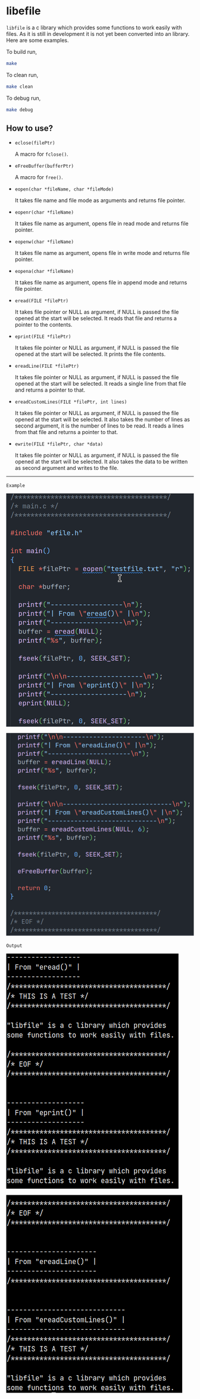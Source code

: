# libefile

`libfile` is a c library which provides some functions to work easily with files. As it is still in development it is not yet been converted into an library. Here are some examples.

To build run,

```bash
make
```

To clean run,

```bash
make clean
```

To debug run,

```bash
make debug
```

## How to use?

- `eclose(filePtr)`

  A macro for `fclose()`.

- `eFreeBuffer(bufferPtr)`

  A macro for `free()`.

- `eopen(char *fileName, char *fileMode)`

  It takes file name and file mode as arguments and returns file pointer.

- `eopenr(char *fileName)`

  It takes file name as argument, opens file in read mode and returns file pointer.

- `eopenw(char *fileName)`

  It takes file name as argument, opens file in write mode and returns file pointer.

- `eopena(char *fileName)`

  It takes file name as argument, opens file in append mode and returns file pointer.

- `eread(FILE *filePtr)`

  It takes file pointer or NULL as argument, if NULL is passed the file opened at the start will be selected. It reads that file and returns a pointer to the contents.

- `eprint(FILE *filePtr)`

  It takes file pointer or NULL as argument, if NULL is passed the file opened at the start will be selected. It prints the file contents.

- `ereadLine(FILE *filePtr)`

  It takes file pointer or NULL as argument, if NULL is passed the file opened at the start will be selected. It reads a single line from that file and returns a pointer to that.

- `ereadCustomLines(FILE *filePtr, int lines)`

  It takes file pointer or NULL as argument, if NULL is passed the file opened at the start will be selected. It also takes the number of lines as second argument, it is the number of lines to be read. It reads a lines from that file and returns a pointer to that.

- `ewrite(FILE *filePtr, char *data)`

  It takes file pointer or NULL as argument, if NULL is passed the file opened at the start will be selected. It also takes the data to be written as second argument and writes to the file.

---

`Example`

![code_1](https://raw.githubusercontent.com/surajkareppagol/Assets/main/17%20-%20Libefile/code_1.png)

![code_2](https://raw.githubusercontent.com/surajkareppagol/Assets/main/17%20-%20Libefile/code_2.png)

`Output`

![output_1](https://raw.githubusercontent.com/surajkareppagol/Assets/main/17%20-%20Libefile/output_1.png)

![output_2](https://raw.githubusercontent.com/surajkareppagol/Assets/main/17%20-%20Libefile/output_2.png)

